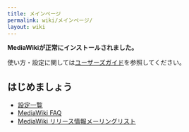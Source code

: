```yaml
---
title: メインページ
permalink: wiki/メインページ/
layout: wiki
---
```


**MediaWikiが正常にインストールされました。**

使い方・設定に関しては[ユーザーズガイド](http://meta.wikimedia.org/wiki/%E3%83%98%E3%83%AB%E3%83%97:%E7%9B%AE%E6%AC%A1)を参照してください。

はじめましょう
--------------

-   [設定一覧](http://www.mediawiki.org/wiki/Manual:Configuration_settings/ja)
-   [MediaWiki FAQ](http://www.mediawiki.org/wiki/Manual:FAQ/ja)
-   [MediaWiki
    リリース情報メーリングリスト](https://lists.wikimedia.org/mailman/listinfo/mediawiki-announce)

